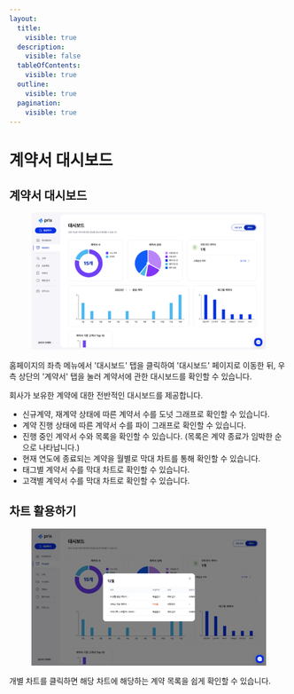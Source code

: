 ```yaml
---
layout:
  title:
    visible: true
  description:
    visible: false
  tableOfContents:
    visible: true
  outline:
    visible: true
  pagination:
    visible: true
---
```


# 계약서 대시보드

## 계약서 대시보드

<figure><img src="../.gitbook/assets/image (141).png" alt=""><figcaption></figcaption></figure>

홈페이지의 좌측 메뉴에서 '대시보드' 탭을 클릭하여 '대시보드' 페이지로 이동한 뒤, 우측 상단의 '계약서' 탭을 눌러 계약서에 관한 대시보드를 확인할 수 있습니다.&#x20;

회사가 보유한 계약에 대한 전반적인 대시보드를 제공합니다.

* 신규계약, 재계약 상태에 따른 계약서 수를 도넛 그래프로 확인할 수 있습니다.
* 계약 진행 상태에 따른 계약서 수를 파이 그래프로 확인할 수 있습니다.
* 진행 중인 계약서 수와 목록을 확인할 수 있습니다. (목록은 계약 종료가 임박한 순으로 나타납니다.)
* 현재 연도에 종료되는 계약을 월별로 막대 차트를 통해 확인할 수 있습니다.
* 태그별 계약서 수를 막대 차트로 확인할 수 있습니다.
* 고객별 계약서 수를 막대 차트로 확인할 수 있습니다.

## 차트 활용하기

<figure><img src="../.gitbook/assets/image (142).png" alt=""><figcaption></figcaption></figure>

개별 차트를 클릭하면 해당 차트에 해당하는 계약 목록을 쉽게 확인할 수 있습니다.&#x20;
